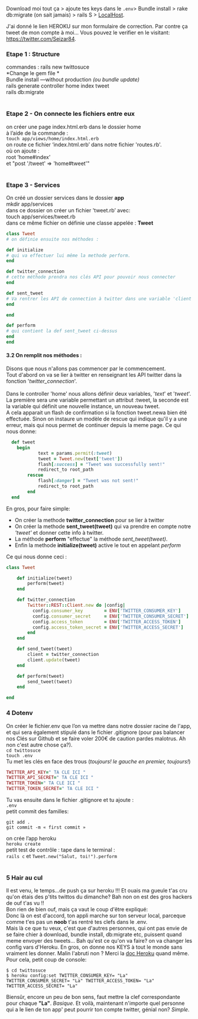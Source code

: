 Download moi tout ça > ajoute tes keys dans le `.env`> Bundle install > rake db:migrate (on sait jamais) > rails S > [LocalHost](http://localhost:3000/).

J'ai donné le lien HEROKU sur mon formulaire de correction. Par contre ça tweet de mon compte à moi... Vous pouvez le verifier en le visitant: https://twitter.com/Seizar84. 

### Etape 1 : Structure
commandes :
rails new twittosuce<br/>
*Change le gem file *<br/>
Bundle install —without production *(ou bundle update)*<br/>
rails generate controller home index tweet<br/>
rails db:migrate
<br/>
<br/>
### Etape 2 - On connecte les fichiers entre eux
on créer une page index.html.erb dans le dossier home<br/>
à l’aide de la commande :<br/>
`touch app/views/home/index.html.erb` <br/>
on route ce fichier ‘index.html.erb’ dans notre fichier 'routes.rb'.<br/>
où on ajoute :<br/>
root ’home#index’<br/>
et "post '/tweet' => 'home#tweet'"
<br/>
<br/>
### Etape 3 - Services
On créé un dossier services dans le dossier **app**<br/>
mkdir app/services<br/>
dans ce dossier on créer un fichier 'tweet.rb’ avec:<br/>
touch app/services/tweet.rb<br/>
dans ce même fichier on définie une classe appelée : **Tweet** <br/>
```ruby
class Tweet
# on définie ensuite nos méthodes :

def initialize
# qui va effectuer lui même la methode perform.
end

def twitter_connection
# cette méthode prendra nos clés API pour pouvoir nous connecter
end

def sent_tweet
# Va rentrer les API de connection à twitter dans une variable 'client'. Afin de pouvoir mettre à jour le profil twitter avec le tweet envoyé.
end

end

def perform
# qui contient la def sent_tweet ci-dessus
end
end
```

#### 3.2 On remplit nos méthodes :<br/>
Disons que nous n'allons pas commencer par le commencement.<br/>
Tout d'abord on va se lier à twitter en renseignant les API twitter dans la fonction '*twitter_connection*'.<br/>
<br/>
Dans le controller 'home' nous allons définir deux variables, '*text*' et '*tweet*'. La première sera une variable permettant un attribut :tweet, la seconde est la variable qui définit une nouvelle instance, un nouveau tweet.<br/>
A cela apparait un flash de confirmation si la fonction tweet.newa bien été effectuée. Sinon on instaure un modèle de rescue qui indique qu'il y a une erreur, mais qui nous permet de continuer depuis la meme page. Ce qui nous donne:<br/>
```ruby
  def tweet
  	begin 
			text = params.permit(:tweet)
			tweet = Tweet.new(text['tweet'])
			flash[:success] = "Tweet was successfully sent!"
			redirect_to root_path
		rescue
			flash[:danger] = "Tweet was not sent!"
			redirect_to root_path
		end
  end	
  ```
  
En gros, pour faire simple:
* On créer la methode **twitter_connection** pour se lier à twitter
* On créer la methode **sent_tweet(tweet)** qui va prendre en compte notre *'tweet'* et donner cette info à twitter.
* La méthode **perform** "effectue" la méthode *sent_tweet(tweet)*.
* Enfin la methode **initialize(tweet)** active le tout en appelant *perform*

Ce qui nous donne ceci : 
```ruby
class Tweet

	def initialize(tweet)
		perform(tweet)
	end

	def twitter_connection
		Twitter::REST::Client.new do |config|
		  config.consumer_key        = ENV['TWITTER_CONSUMER_KEY']
		  config.consumer_secret     = ENV['TWITTER_CONSUMER_SECRET']
		  config.access_token        = ENV['TWITTER_ACCESS_TOKEN']
		  config.access_token_secret = ENV['TWITTER_ACCESS_SECRET']
		end
	end

	def send_tweet(tweet)
		client = twitter_connection
		client.update(tweet)
	end

	def perform(tweet)
		send_tweet(tweet)
	end

end
```
### 4 Dotenv

On créer le fichier.env que l’on va mettre dans notre dossier racine de l'app, et qui sera également stipulé dans le fichier  .gitignore (pour pas balancer nos Clés sur Github et se faire voler 200€ de caution pardes malotrus. Ah non c'est autre chose ça?).<br/>
`cd twittosuce`<br/>
`touch .env`<br/>
Tu met les clés en face des trous (*toujours! le gauche en premier, toujours!*)<br/>
```ruby
TWITTER_API_KEY=" TA CLE ICI "
TWITTER_API_SECRET=" TA CLE ICI "
TWITTER_TOKEN=" TA CLE ICI "
TWITTER_TOKEN_SECRET=" TA CLE ICI "
```
Tu vas ensuite dans le fichier .gitignore et tu ajoute :<br/>
`.env`<br/>
petit commit des familles: <br/>
```git init
git add .
git commit -m « first commit »
```
on crée l’app heroku<br/>
`heroku create`<br/>
petit test de contrôle :  tape dans le terminal : <br/>
`rails c`
et 
`Tweet.new("Salut, toi!").perform`<br/>
<br/>
### 5 Hair au cul
Il est venu, le temps...de push ça sur heroku !!! Et ouais ma gueule t'as cru qu'on étais des p'tits twittos du dimanche? Bah non on est des gros hackers de ouf t'as vu !!<br/>
Bon rien de bien ouf, mais ça vaut le coup d'être expliqué:<br/>
Donc là on est d'accord, ton appli marche sur ton serveur local, parceque comme t'es pas un **noob** t'as rentré tes clefs dans le .env.<br/>
Mais là ce que tu veux, c'est que d'autres personnes, qui ont pas envie de se faire chier à download, bundle install, db:migrate etc, puissent quand meme envoyer des tweets... Bah qu'est ce qu'on va faire? on va changer les config vars d'Heroku. En gros, on donne nos KEYS à tout le monde sans vraiment les donner. Malin l'abruti non ? Merci la [doc Heroku](https://devcenter.heroku.com/articles/config-vars#setting-up-config-vars-for-a-deployed-application) quand même.<br/>
Pour cela, petit coup de console:<br/>
```
$ cd twittosuce
$ heroku config:set TWITTER_CONSUMER_KEY= "La" TWITTER_CONSUMER_SECRET= "La" TWITTER_ACCESS_TOKEN= "La" TWITTER_ACCESS_SECRET= "La"
``` 
Biensûr, encore un peu de bon sens, faut mettre la clef correspondante pour chaque **"La"**. *Basique*.
Et voilà, maintenant n'importe quel personne qui a le lien de ton app' peut pourrir ton compte twitter, génial non? *Simple*.

